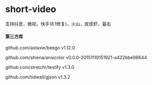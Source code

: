 # short-video

支持抖音，微视，快手(8.1修复)，火山，皮皮虾，最右

#### 第三方库

github.com/astaxie/beego v1.12.0

github.com/shiena/ansicolor v0.0.0-20151119151921-a422bbe96644

github.com/stretchr/testify v1.3.0

github.com/tidwall/gjson v1.3.2

